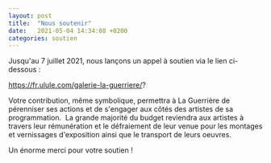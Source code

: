 ```yaml
---
layout: post
title:  "Nous soutenir"
date:   2021-05-04 14:34:08 +0200
categories: soutien
---
```


Jusqu'au 7 juillet 2021, nous lançons un appel à soutien via le lien ci-dessous : 


https://fr.ulule.com/galerie-la-guerriere/?


Votre contribution, même symbolique, permettra à La Guerrière de pérenniser ses actions et de s'engager aux côtés des artistes de sa programmation. 
La grande majorité du budget reviendra aux artistes à travers leur rémunération et le défraiement de leur venue pour les montages et vernissages d'exposition ainsi que le transport de leurs oeuvres. 

Un énorme merci pour votre soutien !
